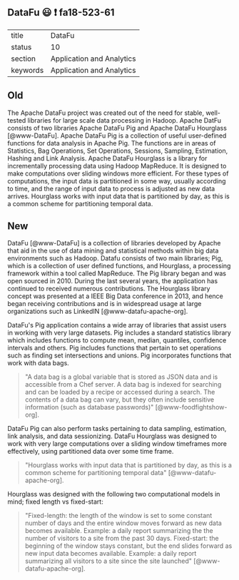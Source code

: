## DataFu :smiley: :exclamation: fa18-523-61


|          |                           |
| -------- | ------------------------- |
| title    | DataFu                    | 
| status   | 10                        |
| section  | Application and Analytics |
| keywords | Application and Analytics |

## Old

The Apache DataFu project was created out of the need for stable,
well-tested libraries for large scale data processing in Hadoop.
Apache DatFu consists of two libraries Apache DataFu Pig and Apache
DataFu Hourglass [@www-DataFu]. Apache DataFu Pig is a collection
of useful user-defined functions for data analysis in Apache Pig. The
functions are in areas of Statistics, Bag Operations, Set Operations,
Sessions, Sampling, Estimation, Hashing and Link Analysis.  Apache
DataFu Hourglass is a library for incrementally processing data using
Hadoop MapReduce. It is designed to make computations over sliding
windows more efficient. For these types of computations, the input
data is partitioned in some way, usually according to time, and the
range of input data to process is adjusted as new data arrives.
Hourglass works with input data that is partitioned by day, as this is
a common scheme for partitioning temporal data.


## New

DataFu [@www-DataFu] is a collection of libraries developed by Apache that aid in
the use of data mining and statistical methods within big data
environments such as Hadoop. Datafu consists of two main
libraries; Pig, which is a collection of user defined functions, and
Hourglass, a processing framework within a tool called MapReduce.  The
Pig library began and was open sourced in 2010.  During the last
several years, the application has continued to received numerous
contributions.  The Hourglass library concept was presented at a IEEE
Big Data conference in 2013, and hence began receiving contributions
and is in widespread usage at large organizations such as LinkedIN
[@www-datafu-apache-org].

DataFu's Pig application contains a wide array of libraries that
assist users in working with very large datasets.  Pig includes a
standard statistics library which includes functions to compute mean,
median, quantiles, confidence intervals and others. Pig includes
functions that pertain to set operations such as finding set
intersections and unions.  Pig incorporates functions that work with
data bags.

> "A data bag is a global variable that is stored as JSON data and is
  accessible from a Chef server. A data bag is indexed for searching
  and can be loaded by a recipe or accessed during a search. The
  contents of a data bag can vary, but they often include sensitive
  information (such as database passwords)" [@www-foodfightshow-org].

DataFu Pig can also perform tasks pertaining to data sampling,
estimation, link analysis, and data sessionizing.  DataFu Hourglass
was designed to work with very large computations over a sliding
window timeframes more effectively, using partitioned data over some
time frame.

> "Hourglass works with input data that is partitioned by day, as this
  is a common scheme for partitioning temporal data"
  [@www-datafu-apache-org].

Hourglass was designed with the following two computational models in mind; 
fixed length vs fixed-start:

> "Fixed-length: the length of the window is set to some constant
  number of days and the entire window moves forward as new data becomes
  available. Example: a daily report summarizing the the number of
  visitors to a site from the past 30 days.  Fixed-start: the beginning
  of the window stays constant, but the end slides forward as new input
  data becomes available. Example: a daily report summarizing all
  visitors to a site since the site launched" [@www-datafu-apache-org].
